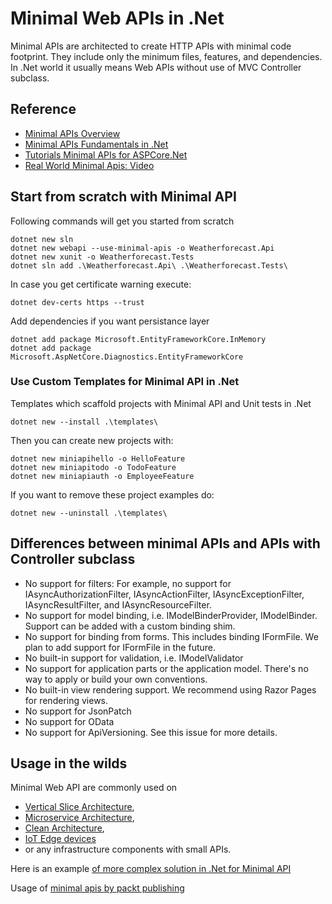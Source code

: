# Minimal Web APIs in .Net

Minimal APIs are architected to create HTTP APIs with minimal code footprint. 
They include only the minimum files, features, and dependencies. 
In .Net world it usually means Web APIs without use of MVC Controller subclass.

## Reference

- [Minimal APIs Overview](https://learn.microsoft.com/en-us/aspnet/core/fundamentals/minimal-apis?view=aspnetcore-6.0)
- [Minimal APIs Fundamentals in .Net](https://docs.microsoft.com/en-us/aspnet/core/fundamentals/minimal-apis?view=aspnetcore-6.0)
- [Tutorials Minimal APIs for ASPCore.Net](https://docs.microsoft.com/en-us/aspnet/core/tutorials/min-web-api?view=aspnetcore-6.0&tabs=visual-studio-code)
- [Real World Minimal Apis: Video](https://docs.microsoft.com/en-gb/events/dotnetconf-2021/real-world-minimal-apis)

## Start from scratch with Minimal API

Following commands will get you started from scratch
```
dotnet new sln
dotnet new webapi --use-minimal-apis -o Weatherforecast.Api
dotnet new xunit -o Weatherforecast.Tests
dotnet sln add .\Weatherforecast.Api\ .\Weatherforecast.Tests\
```

In case you get certificate warning execute: 
```
dotnet dev-certs https --trust
```

Add dependencies if you want persistance layer
```
dotnet add package Microsoft.EntityFrameworkCore.InMemory
dotnet add package Microsoft.AspNetCore.Diagnostics.EntityFrameworkCore
```

### Use Custom Templates for Minimal API in .Net

Templates which scaffold projects with Minimal API and Unit tests in .Net
```
dotnet new --install .\templates\
```
Then you can create new projects with:
```
dotnet new miniapihello -o HelloFeature
dotnet new miniapitodo -o TodoFeature
dotnet new miniapiauth -o EmployeeFeature
```
If you want to remove these project examples do:
```
dotnet new --uninstall .\templates\
```

## Differences between minimal APIs and APIs with Controller subclass

-  No support for filters: For example, no support for IAsyncAuthorizationFilter, IAsyncActionFilter, IAsyncExceptionFilter, IAsyncResultFilter, and IAsyncResourceFilter.
-  No support for model binding, i.e. IModelBinderProvider, IModelBinder. Support can be added with a custom binding shim.
-  No support for binding from forms. This includes binding IFormFile. We plan to add support for IFormFile in the future.
-  No built-in support for validation, i.e. IModelValidator
-  No support for application parts or the application model. There's no way to apply or build your own conventions.
-  No built-in view rendering support. We recommend using Razor Pages for rendering views.
-  No support for JsonPatch
-  No support for OData
-  No support for ApiVersioning. See this issue for more details.


## Usage in the wilds

Minimal Web API are commonly used on 
- [Vertical Slice Architecture](https://awesome-architecture.com/vertical-slice-architecture/), 
- [Microservice Architecture](https://awesome-architecture.com/microservices/microservices/), 
- [Clean Architecture](https://awesome-architecture.com/clean-architecture/), 
- [IoT Edge devices](https://en.wikipedia.org/wiki/Internet_of_things) 
- or any infrastructure components with small APIs.

Here is an example [of more complex solution in .Net for Minimal API](https://github.com/isaacOjeda/MinimalApiArchitecture)

Usage of [minimal apis by packt publishing](https://github.com/PacktPublishing/Minimal-APIs-in-ASP.NET-Core-6)
